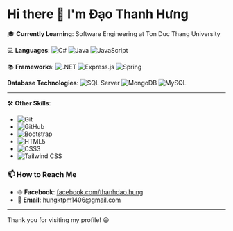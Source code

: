 # Hi there 👋 I'm Đạo Thanh Hưng

🎓 **Currently Learning**: Software Engineering at Ton Duc Thang University  

💻 **Languages**: 
![C#](https://img.shields.io/badge/C%23-239120?style=for-the-badge&logo=csharp&logoColor=white) ![Java](https://img.shields.io/badge/Java-007396?style=for-the-badge&logo=java&logoColor=white) ![JavaScript](https://img.shields.io/badge/JavaScript-F7DF1E?style=for-the-badge&logo=javascript&logoColor=black)

📚 **Frameworks**: 
![.NET](https://img.shields.io/badge/.NET-512BD4?style=for-the-badge&logo=.net&logoColor=white) ![Express.js](https://img.shields.io/badge/Express.js-404D59?style=for-the-badge&logo=express&logoColor=white)  ![Spring](https://img.shields.io/badge/Spring-6DB33F?style=for-the-badge&logo=spring&logoColor=white) 

**Database Technologies**: 
![SQL Server](https://img.shields.io/badge/SQL%20Server-CC2927?style=for-the-badge&logo=microsoftsqlserver&logoColor=white) 
![MongoDB](https://img.shields.io/badge/MongoDB-47A248?style=for-the-badge&logo=mongodb&logoColor=white) 
![MySQL](https://img.shields.io/badge/MySQL-4479A1?style=for-the-badge&logo=mysql&logoColor=white) 

---

🛠 **Other Skills**: 
- ![Git](https://img.shields.io/badge/Git-F05032?style=for-the-badge&logo=git&logoColor=white) 
- ![GitHub](https://img.shields.io/badge/GitHub-181717?style=for-the-badge&logo=github&logoColor=white) 
- ![Bootstrap](https://img.shields.io/badge/Bootstrap-563D7C?style=for-the-badge&logo=bootstrap&logoColor=white) 
- ![HTML5](https://img.shields.io/badge/HTML5-E34F26?style=for-the-badge&logo=html5&logoColor=white) 
- ![CSS3](https://img.shields.io/badge/CSS3-1572B6?style=for-the-badge&logo=css3&logoColor=white) 
- ![Tailwind CSS](https://img.shields.io/badge/Tailwind%20CSS-06B6D4?style=for-the-badge&logo=tailwindcss&logoColor=white) 


### 📫 How to Reach Me
- 🌐 **Facebook**: [facebook.com/thanhdao.hung](https://www.facebook.com/thanhdao.hung)  
- 📧 **Email**: [hungktpm1406@gmail.com](mailto:hungktpm1406@gmail.com)

---

Thank you for visiting my profile! 😄
